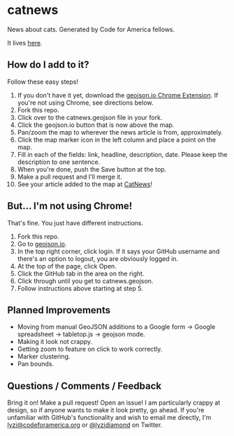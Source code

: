 catnews
=======

News about cats. Generated by Code for America fellows.

It lives [here](http://lyzidiamond.com/catnews).

## How do I add to it?

Follow these easy steps!

1. If you don't have it yet, download the [geojson.io Chrome Extension](https://chrome.google.com/webstore/detail/geojsonio/oibjgofbhldcajfamjganpeacipebckp?hl=en-US). If you're not using Chrome, see directions below.
2. Fork this repo.
3. Click over to the catnews.geojson file in your fork.
4. Click the geojson.io button that is now above the map.
5. Pan/zoom the map to wherever the news article is from, approximately.
6. Click the map marker icon in the left column and place a point on the map.
7. Fill in each of the fields: link, headline, description, date. Please keep the description to one sentence.
8. When you're done, push the Save button at the top.
9. Make a pull request and I'll merge it.
10. See your article added to the map at [CatNews](http://lyzidiamond.com/catnews)!

## But... I'm not using Chrome!

That's fine. You just have different instructions.

1. Fork this repo.
2. Go to [geojson.io](http://geojson.io).
3. In the top right corner, click login. If it says your GitHub username and there's an option to logout, you are obviously logged in.
4. At the top of the page, click Open.
5. Click the GitHub tab in the area on the right.
6. Click through until you get to catnews.geojson.
7. Follow instructions above starting at step 5.

## Planned Improvements

- Moving from manual GeoJSON additions to a Google form -> Google spreadsheet -> tabletop.js -> geojson mode.
- Making it look not crappy.
- Getting zoom to feature on click to work correctly.
- Marker clustering.
- Pan bounds.

## Questions / Comments / Feedback

Bring it on! Make a pull request! Open an issue! I am particularly crappy at design, so if anyone wants to make it look pretty, go ahead. If you're unfamiliar with GitHub's functionality and wish to email me directly, I'm lyzi@codeforamerica.org or [@lyzidiamond](http://twitter.com/lyzidiamond) on Twitter.